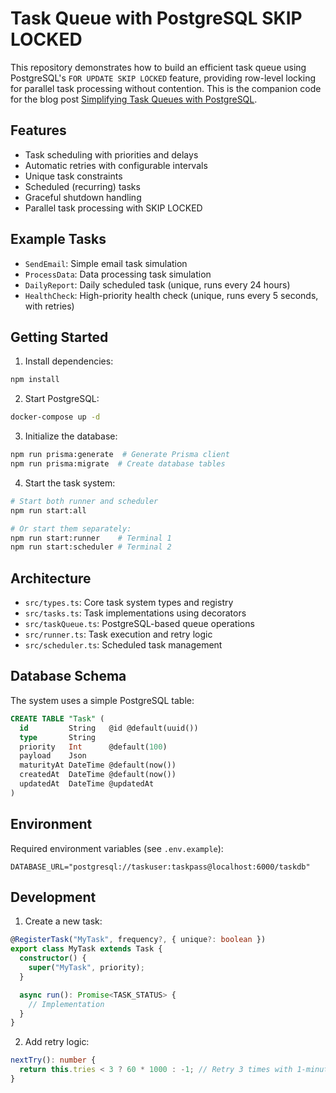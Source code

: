 # Task Queue with PostgreSQL SKIP LOCKED

This repository demonstrates how to build an efficient task queue using PostgreSQL's `FOR UPDATE SKIP LOCKED` feature, providing row-level locking for parallel task processing without contention. This is the companion code for the blog post [Simplifying Task Queues with PostgreSQL](https://blog.gentrace.ai/task-queue-simplification).

## Features

- Task scheduling with priorities and delays
- Automatic retries with configurable intervals
- Unique task constraints
- Scheduled (recurring) tasks
- Graceful shutdown handling
- Parallel task processing with SKIP LOCKED

## Example Tasks

- `SendEmail`: Simple email task simulation
- `ProcessData`: Data processing task simulation
- `DailyReport`: Daily scheduled task (unique, runs every 24 hours)
- `HealthCheck`: High-priority health check (unique, runs every 5 seconds, with retries)

## Getting Started

1. Install dependencies:

```bash
npm install
```

2. Start PostgreSQL:

```bash
docker-compose up -d
```

3. Initialize the database:

```bash
npm run prisma:generate  # Generate Prisma client
npm run prisma:migrate  # Create database tables
```

4. Start the task system:

```bash
# Start both runner and scheduler
npm run start:all

# Or start them separately:
npm run start:runner    # Terminal 1
npm run start:scheduler # Terminal 2
```

## Architecture

- `src/types.ts`: Core task system types and registry
- `src/tasks.ts`: Task implementations using decorators
- `src/taskQueue.ts`: PostgreSQL-based queue operations
- `src/runner.ts`: Task execution and retry logic
- `src/scheduler.ts`: Scheduled task management

## Database Schema

The system uses a simple PostgreSQL table:

```sql
CREATE TABLE "Task" (
  id         String   @id @default(uuid())
  type       String
  priority   Int      @default(100)
  payload    Json
  maturityAt DateTime @default(now())
  createdAt  DateTime @default(now())
  updatedAt  DateTime @updatedAt
)
```

## Environment

Required environment variables (see `.env.example`):

```
DATABASE_URL="postgresql://taskuser:taskpass@localhost:6000/taskdb"
```

## Development

1. Create a new task:

```typescript
@RegisterTask("MyTask", frequency?, { unique?: boolean })
export class MyTask extends Task {
  constructor() {
    super("MyTask", priority);
  }

  async run(): Promise<TASK_STATUS> {
    // Implementation
  }
}
```

2. Add retry logic:

```typescript
nextTry(): number {
  return this.tries < 3 ? 60 * 1000 : -1; // Retry 3 times with 1-minute delay
}
```
